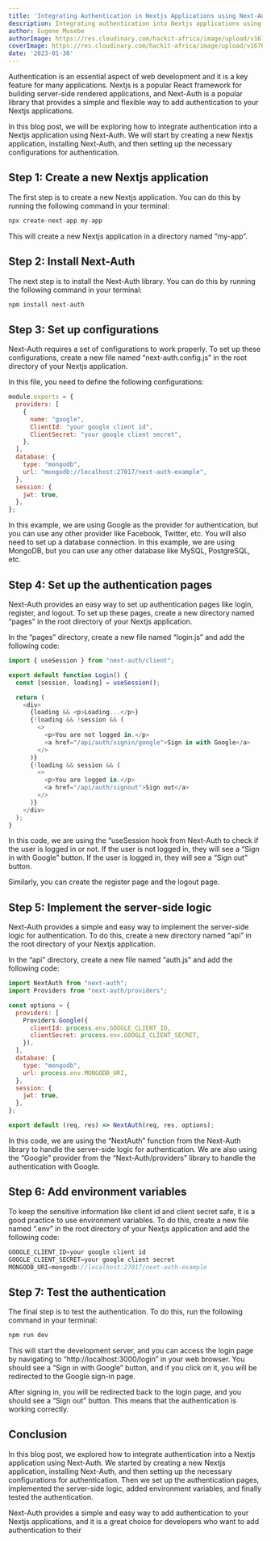```yaml
---
title: 'Integrating Authentication in Nextjs Applications using Next-Auth'
description: Integrating authentication into Nextjs applications using Next-Auth.
author: Eugene Musebe
authorImage: https://res.cloudinary.com/hackit-africa/image/upload/v1675688988/DSC_8730_2.jpg
coverImage: https://res.cloudinary.com/hackit-africa/image/upload/v1676049960/social-media-card.png
date: '2023-01-30'
---
```


Authentication is an essential aspect of web development and it is a key feature for many applications. Nextjs is a popular React framework for building server-side rendered applications, and Next-Auth is a popular library that provides a simple and flexible way to add authentication to your Nextjs applications.

In this blog post, we will be exploring how to integrate authentication into a Nextjs application using Next-Auth. We will start by creating a new Nextjs application, installing Next-Auth, and then setting up the necessary configurations for authentication.

## Step 1: Create a new Nextjs application

The first step is to create a new Nextjs application. You can do this by running the following command in your terminal:

```js
npx create-next-app my-app
```

This will create a new Nextjs application in a directory named “my-app”.

## Step 2: Install Next-Auth

The next step is to install the Next-Auth library. You can do this by running the following command in your terminal:

```js
npm install next-auth
```
## Step 3: Set up configurations

Next-Auth requires a set of configurations to work properly. To set up these configurations, create a new file named “next-auth.config.js” in the root directory of your Nextjs application.

In this file, you need to define the following configurations:

```js
module.exports = {
  providers: [
    {
      name: "google",
      ClientId: "your google client id",
      ClientSecret: "your google client secret",
    },
  ],
  database: {
    type: "mongodb",
    url: "mongodb://localhost:27017/next-auth-example",
  },
  session: {
    jwt: true,
  },
};

```

In this example, we are using Google as the provider for authentication, but you can use any other provider like Facebook, Twitter, etc. You will also need to set up a database connection. In this example, we are using MongoDB, but you can use any other database like MySQL, PostgreSQL, etc.

## Step 4: Set up the authentication pages

Next-Auth provides an easy way to set up authentication pages like login, register, and logout. To set up these pages, create a new directory named “pages” in the root directory of your Nextjs application.

In the “pages” directory, create a new file named “login.js” and add the following code:

```js
import { useSession } from "next-auth/client";

export default function Login() {
  const [session, loading] = useSession();

  return (
    <div>
      {loading && <p>Loading...</p>}
      {!loading && !session && (
        <>
          <p>You are not logged in.</p>
          <a href="/api/auth/signin/google">Sign in with Google</a>
        </>
      )}
      {!loading && session && (
        <>
          <p>You are logged in.</p>
          <a href="/api/auth/signout">Sign out</a>
        </>
      )}
    </div>
  );
}

```

In this code, we are using the “useSession hook from Next-Auth to check if the user is logged in or not. If the user is not logged in, they will see a “Sign in with Google” button. If the user is logged in, they will see a “Sign out” button.

Similarly, you can create the register page and the logout page.

## Step 5: Implement the server-side logic

Next-Auth provides a simple and easy way to implement the server-side logic for authentication. To do this, create a new directory named “api” in the root directory of your Nextjs application.

In the “api” directory, create a new file named “auth.js” and add the following code:

```js
import NextAuth from "next-auth";
import Providers from "next-auth/providers";

const options = {
  providers: [
    Providers.Google({
      clientId: process.env.GOOGLE_CLIENT_ID,
      clientSecret: process.env.GOOGLE_CLIENT_SECRET,
    }),
  ],
  database: {
    type: "mongodb",
    url: process.env.MONGODB_URI,
  },
  session: {
    jwt: true,
  },
};

export default (req, res) => NextAuth(req, res, options);

```

In this code, we are using the “NextAuth” function from the Next-Auth library to handle the server-side logic for authentication. We are also using the “Google” provider from the “Next-Auth/providers” library to handle the authentication with Google.

## Step 6: Add environment variables

To keep the sensitive information like client id and client secret safe, it is a good practice to use environment variables. To do this, create a new file named “.env” in the root directory of your Nextjs application and add the following code:

```js
GOOGLE_CLIENT_ID=your google client id
GOOGLE_CLIENT_SECRET=your google client secret
MONGODB_URI=mongodb://localhost:27017/next-auth-example

```

## Step 7: Test the authentication

The final step is to test the authentication. To do this, run the following command in your terminal:

```js
npm run dev
```

This will start the development server, and you can access the login page by navigating to “http://localhost:3000/login” in your web browser. You should see a “Sign in with Google” button, and if you click on it, you will be redirected to the Google sign-in page.

After signing in, you will be redirected back to the login page, and you should see a “Sign out” button. This means that the authentication is working correctly.

## Conclusion

In this blog post, we explored how to integrate authentication into a Nextjs application using Next-Auth. We started by creating a new Nextjs application, installing Next-Auth, and then setting up the necessary configurations for authentication. Then we set up the authentication pages, implemented the server-side logic, added environment variables, and finally tested the authentication.

Next-Auth provides a simple and easy way to add authentication to your Nextjs applications, and it is a great choice for developers who want to add authentication to their
